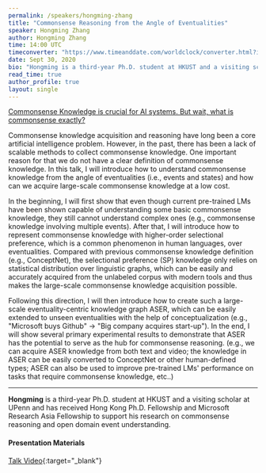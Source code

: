 ```yaml
---
permalink: /speakers/hongming-zhang
title: "Commonsense Reasoning from the Angle of Eventualities"
speaker: Hongming Zhang
author: Hongming Zhang
time: 14:00 UTC
timeconverter: "https://www.timeanddate.com/worldclock/converter.html?iso=20200902T140000&p1=1440&p2=224&p3=179&p4=136&p5=676&p6=33&p7=152"
date: Sept 30, 2020
bio: "Hongming is a third-year Ph.D. student at HKUST and a visiting scholar at UPenn and has received Hong Kong Ph.D. Fellowship and Microsoft Research Asia Fellowship to support his research on commonsense reasoning and open domain event understanding."
read_time: true
author_profile: true
layout: single
---
```


<a href="https://lolmythesis.com/" class="one-line">Commonsense Knowledge is crucial for AI systems. But wait, what is commonsense exactly?</a>

Commonsense knowledge acquisition and reasoning have long been a core artificial intelligence problem. However, in the past, there has been a lack of scalable methods to collect commonsense knowledge. One important reason for that we do not have a clear definition of commonsense knowledge. In this talk, I will introduce how to understand commonsense knowledge from the angle of eventualities (i.e., events and states) and how can we acquire large-scale commonsense knowledge at a low cost.

In the beginning, I will first show that even though current pre-trained LMs have been shown capable of understanding some basic commonsense knowledge, they still cannot understand complex ones (e.g., commonsense knowledge involving multiple events). After that, I will introduce how to represent commonsense knowledge with higher-order selectional preference, which is a common phenomenon in human languages,  over eventualities. Compared with previous commonsense knowledge definition (e.g., ConceptNet), the selectional preference (SP) knowledge only relies on statistical distribution over linguistic graphs, which can be easily and accurately acquired from the unlabeled corpus with modern tools and thus makes the large-scale commonsense knowledge acquisition possible.

Following this direction, I will then introduce how to create such a large-scale eventuality-centric knowledge graph ASER, which can be easily extended to unseen eventualities with the help of conceptualization (e.g., "Microsoft buys Github" -> "Big company acquires start-up"). In the end, I will show several primary experimental results to demonstrate that ASER has the potential to serve as the hub for commonsense reasoning. (e.g., we can acquire ASER knowledge from both text and video; the knowledge in ASER can be easily converted to ConceptNet or other human-defined types; ASER can also be used to improve pre-trained LMs' performance on tasks that require commonsense knowledge, etc..)

<hr>

**Hongming** is a third-year Ph.D. student at HKUST and a visiting scholar at UPenn and has received Hong Kong Ph.D. Fellowship and Microsoft Research Asia Fellowship to support his research on commonsense reasoning and open domain event understanding.

#### Presentation Materials
<i class="fas fa-fw fa-video"></i> [Talk Video](https://www.youtube.com/watch?v=pI-SiaKsR8w&list=PL0zsOCvKa2iEqmPV6WGhjuP-tsrUy102C&index=7){:target="_blank"}  

